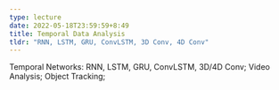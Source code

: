 ```yaml
---
type: lecture
date: 2022-05-18T23:59:59+8:49
title: Temporal Data Analysis
tldr: "RNN, LSTM, GRU, ConvLSTM, 3D Conv, 4D Conv"
---
```

Temporal Networks: RNN, LSTM, GRU, ConvLSTM, 3D/4D Conv; Video Analysis; Object Tracking;
